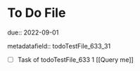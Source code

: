 # To Do File

due:: 2022-09-01

metadatafield:: todoTestFile_633_31

- [ ] Task of todoTestFile_633 1 [[Query me]]
